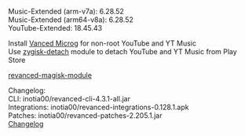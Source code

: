 Music-Extended (arm-v7a): 6.28.52  
Music-Extended (arm64-v8a): 6.28.52  
YouTube-Extended: 18.45.43  

Install [Vanced Microg](https://github.com/TeamVanced/VancedMicroG/releases) for non-root YouTube and YT Music  
Use [zygisk-detach](https://github.com/j-hc/zygisk-detach) module to detach YouTube and YT Music from Play Store  

[revanced-magisk-module](https://github.com/j-hc/revanced-magisk-module)  

Changelog:  
CLI: inotia00/revanced-cli-4.3.1-all.jar  
Integrations: inotia00/revanced-integrations-0.128.1.apk  
Patches: inotia00/revanced-patches-2.205.1.jar  
[Changelog](https://github.com/inotia00/revanced-patches/releases/tag/v2.205.1)  
